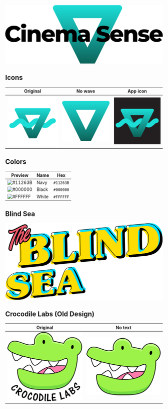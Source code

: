 <img src="banner-whitetransparent.png" alt="Cinema Sense Logo" />

## Icons
| Original | No wave | App icon |
| --- | --- | --- |
| <img src="logo.svg" width="256" alt="Cinema Sense Logo" /> | <img src="logo-nowave.svg" width="256" alt="Cinema Sense Logo" /> | <img src="app/icon.png" width="256" alt="Cinema Sense Logo" /> |

## Colors
| Preview | Name | Hex |
| --- | --- | --- |
| ![#11263B](http://via.placeholder.com/48/11263B?text=+) | Navy | `#11263B` |
| ![#000000](http://via.placeholder.com/48/000000?text=+) | Black | `#000000` |
| ![#FFFFFF](http://via.placeholder.com/48/FFFFFF?text=+) | White | `#FFFFFF` |

## Blind Sea
<img src="blindsea.png" width="512" alt="Blind Sea Logo" />

## Crocodile Labs (Old Design)
| Original | No text |
| --- | --- |
| <img src="crocodile/CrocodileLabs.svg" width="256" alt="Crocodile Logo" /> | <img src="crocodile/CrocodileLabsIcon.svg" width="256" alt="Crocodile Logo" /> |

